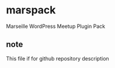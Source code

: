 # marspack

Marseille WordPress Meetup Plugin Pack


## note

This file if for github repository description

